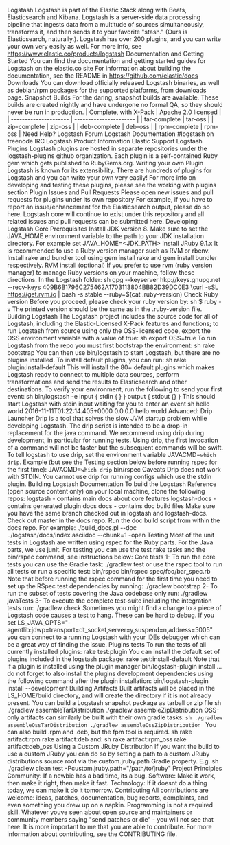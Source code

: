 Logstash Logstash is part of the Elastic Stack along with Beats, Elasticsearch and Kibana. Logstash is a server-side data processing pipeline that ingests data from a multitude of sources simultaneously, transforms it, and then sends it to your favorite "stash." (Ours is Elasticsearch, naturally.). Logstash has over 200 plugins, and you can write your own very easily as well. For more info, see https://www.elastic.co/products/logstash Documentation and Getting Started You can find the documentation and getting started guides for Logstash on the elastic.co site For information about building the documentation, see the README in https://github.com/elastic/docs Downloads You can download officially released Logstash binaries, as well as debian/rpm packages for the supported platforms, from downloads page. Snapshot Builds For the daring, snapshot builds are available. These builds are created nightly and have undergone no formal QA, so they should never be run in production. | Complete, with X-Pack | Apache 2.0 licensed | | --------------------- | ---------------------- | | tar-complete | tar-oss | | zip-complete | zip-oss | | deb-complete | deb-oss | | rpm-complete | rpm-oss | Need Help? Logstash Forum Logstash Documentation #logstash on freenode IRC Logstash Product Information Elastic Support Logstash Plugins Logstash plugins are hosted in separate repositories under the logstash-plugins github organization. Each plugin is a self-contained Ruby gem which gets published to RubyGems.org. Writing your own Plugin Logstash is known for its extensibility. There are hundreds of plugins for Logstash and you can write your own very easily! For more info on developing and testing these plugins, please see the working with plugins section Plugin Issues and Pull Requests Please open new issues and pull requests for plugins under its own repository For example, if you have to report an issue/enhancement for the Elasticsearch output, please do so here. Logstash core will continue to exist under this repository and all related issues and pull requests can be submitted here. Developing Logstash Core Prerequisites Install JDK version 8. Make sure to set the JAVA_HOME environment variable to the path to your JDK installation directory. For example set JAVA_HOME=<JDK_PATH> Install JRuby 9.1.x It is recommended to use a Ruby version manager such as RVM or rbenv. Install rake and bundler tool using gem install rake and gem install bundler respectively. RVM install (optional) If you prefer to use rvm (ruby version manager) to manage Ruby versions on your machine, follow these directions. In the Logstash folder: sh gpg --keyserver hkp://keys.gnupg.net --recv-keys 409B6B1796C275462A1703113804BB82D39DC0E3 \curl -sSL https://get.rvm.io | bash -s stable --ruby=$(cat .ruby-version) Check Ruby version Before you proceed, please check your ruby version by: sh $ ruby -v The printed version should be the same as in the .ruby-version file. Building Logstash The Logstash project includes the source code for all of Logstash, including the Elastic-Licensed X-Pack features and functions; to run Logstash from source using only the OSS-licensed code, export the OSS environment variable with a value of true: sh export OSS=true To run Logstash from the repo you must first bootstrap the environment: sh rake bootstrap You can then use bin/logstash to start Logstash, but there are no plugins installed. To install default plugins, you can run: sh rake plugin:install-default This will install the 80+ default plugins which makes Logstash ready to connect to multiple data sources, perform transformations and send the results to Elasticsearch and other destinations. To verify your environment, run the following to send your first event: sh bin/logstash -e input { stdin { } } output { stdout {} } This should start Logstash with stdin input waiting for you to enter an event sh hello world 2016-11-11T01:22:14.405+0000 0.0.0.0 hello world Advanced: Drip Launcher Drip is a tool that solves the slow JVM startup problem while developing Logstash. The drip script is intended to be a drop-in replacement for the java command. We recommend using drip during development, in particular for running tests. Using drip, the first invocation of a command will not be faster but the subsequent commands will be swift. To tell logstash to use drip, set the environment variable JAVACMD=`which drip`. Example (but see the Testing section below before running rspec for the first time): JAVACMD=`which drip` bin/rspec Caveats Drip does not work with STDIN. You cannot use drip for running configs which use the stdin plugin. Building Logstash Documentation To build the Logstash Reference (open source content only) on your local machine, clone the following repos: logstash - contains main docs about core features logstash-docs - contains generated plugin docs docs - contains doc build files Make sure you have the same branch checked out in logstash and logstash-docs. Check out master in the docs repo. Run the doc build script from within the docs repo. For example: ./build_docs.pl --doc ../logstash/docs/index.asciidoc --chunk=1 -open Testing Most of the unit tests in Logstash are written using rspec for the Ruby parts. For the Java parts, we use junit. For testing you can use the test rake tasks and the bin/rspec command, see instructions below: Core tests 1- To run the core tests you can use the Gradle task: ./gradlew test or use the rspec tool to run all tests or run a specific test: bin/rspec bin/rspec spec/foo/bar_spec.rb Note that before running the rspec command for the first time you need to set up the RSpec test dependencies by running: ./gradlew bootstrap 2- To run the subset of tests covering the Java codebase only run: ./gradlew javaTests 3- To execute the complete test-suite including the integration tests run: ./gradlew check Sometimes you might find a change to a piece of Logstash code causes a test to hang. These can be hard to debug. If you set LS_JAVA_OPTS="-agentlib:jdwp=transport=dt_socket,server=y,suspend=n,address=5005" you can connect to a running Logstash with your IDEs debugger which can be a great way of finding the issue. Plugins tests To run the tests of all currently installed plugins: rake test:plugin You can install the default set of plugins included in the logstash package: rake test:install-default Note that if a plugin is installed using the plugin manager bin/logstash-plugin install ... do not forget to also install the plugins development dependencies using the following command after the plugin installation: bin/logstash-plugin install --development Building Artifacts Built artifacts will be placed in the LS_HOME/build directory, and will create the directory if it is not already present. You can build a Logstash snapshot package as tarball or zip file sh ./gradlew assembleTarDistribution ./gradlew assembleZipDistribution OSS-only artifacts can similarly be built with their own gradle tasks: ```sh ./gradlew assembleOssTarDistribution ./gradlew assembleOssZipDistribution ``` You can also build .rpm and .deb, but the fpm tool is required. sh rake artifact:rpm rake artifact:deb and: sh rake artifact:rpm_oss rake artifact:deb_oss Using a Custom JRuby Distribution If you want the build to use a custom JRuby you can do so by setting a path to a custom JRuby distributions source root via the custom.jruby.path Gradle property. E.g. sh ./gradlew clean test -Pcustom.jruby.path="/path/to/jruby" Project Principles Community: If a newbie has a bad time, its a bug. Software: Make it work, then make it right, then make it fast. Technology: If it doesnt do a thing today, we can make it do it tomorrow. Contributing All contributions are welcome: ideas, patches, documentation, bug reports, complaints, and even something you drew up on a napkin. Programming is not a required skill. Whatever youve seen about open source and maintainers or community members saying "send patches or die" - you will not see that here. It is more important to me that you are able to contribute. For more information about contributing, see the CONTRIBUTING file.